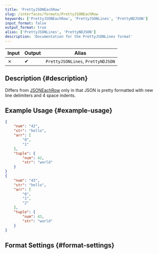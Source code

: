```yaml
---
title: 'PrettyJSONEachRow'
slug: /interfaces/formats/PrettyJSONEachRow
keywords: ['PrettyJSONEachRow', 'PrettyJSONLines', 'PrettyNDJSON']
input_format: false
output_format: true
alias: ['PrettyJSONLines', 'PrettyNDJSON']
description: 'Documentation for the PrettyJSONLines format'
---
```


| Input | Output | Alias                             |
|-------|--------|-----------------------------------|
| ✗     | ✔      | `PrettyJSONLines`, `PrettyNDJSON` |

## Description {#description}

Differs from [JSONEachRow](./JSONEachRow.md) only in that JSON is pretty formatted with new line delimiters and 4 space indents.

## Example Usage {#example-usage}

```json
{
    "num": "42",
    "str": "hello",
    "arr": [
        "0",
        "1"
    ],
    "tuple": {
        "num": 42,
        "str": "world"
    }
}
{
    "num": "43",
    "str": "hello",
    "arr": [
        "0",
        "1",
        "2"
    ],
    "tuple": {
        "num": 43,
        "str": "world"
    }
}
```

## Format Settings {#format-settings}


